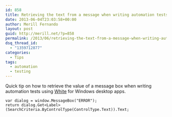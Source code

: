 ```yaml
---
id: 858
title: Retrieving the text from a message when writing automation tests using White
date: 2013-06-04T23:03:58+00:00
author: Merill Fernando
layout: post
guid: http://merill.net/?p=858
permalink: /2013/06/retrieving-the-text-from-a-message-when-writing-automation-tests-using-white/
dsq_thread_id:
  - "1359712877"
categories:
  - Tips
tags:
  - automation
  - testing
---
```

Quick tip on how to retrieve the value of a message box when writing automation tests using [White](https://github.com/TestStack/White) for Windows desktop apps.

	var dialog = window.MessageBox("ERROR");
	return dialog.Get<Label>(SearchCriteria.ByControlType(ControlType.Text)).Text;
